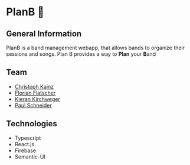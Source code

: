 # PlanB 🎸

## General Information

  PlanB is a band management webapp, that allows bands to organize their sessions and songs. Plan B provides a way to __Plan__ your **B**and

## Team

- [Christoph Kainz](https://github.com/ckainz11)
- [Florian Flatscher](https://github.com/FlorianFlatscher)
- [Kieran Kirchweger](https://github.com/K1ju02)
- [Paul Schneider](https://github.com/Puuuul)

## Technologies

- Typescript
- React.js
- Firebase
- Semantic-UI
